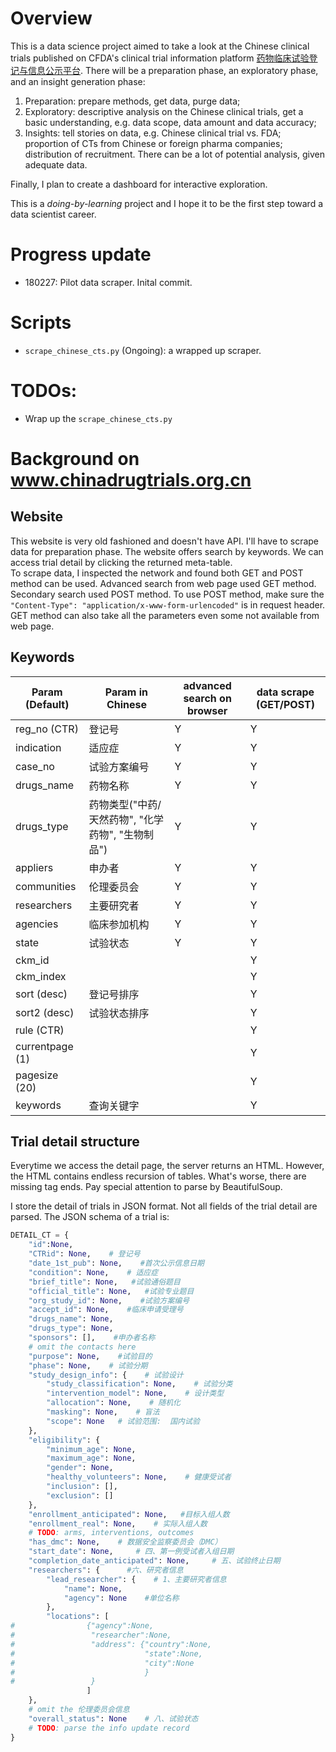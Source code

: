 
# Overview

This is a data science project aimed to take a look at the Chinese clinical trials published on CFDA's clinical trial information platform [药物临床试验登记与信息公示平台](http://www.chinadrugtrials.org.cn). There will be a preparation phase, an exploratory phase, and an insight generation phase:
1. Preparation: prepare methods, get data, purge data;
1. Exploratory: descriptive analysis on the Chinese clinical trials, get a basic understanding, e.g. data scope, data amount and data accuracy;
1. Insights: tell stories on data, e.g. Chinese clinical trial vs. FDA; proportion of CTs from Chinese or foreign pharma companies; distribution of recruitment. There can be a lot of potential analysis, given adequate data.  

Finally, I plan to create a dashboard for interactive exploration.

This is a *doing-by-learning* project and I hope it to be the first step toward a data scientist career.

# Progress update


* 180227: Pilot data scraper. Inital commit.

# Scripts

* `scrape_chinese_cts.py` (Ongoing): a wrapped up scraper.

# TODOs:

* Wrap up the `scrape_chinese_cts.py`

# Background on www.chinadrugtrials.org.cn

## Website

This website is very old fashioned and doesn't have API. I'll have to scrape data for preparation phase. The website offers search by keywords. We can access trial detail by clicking the returned meta-table.   
To scrape data, I inspected the network and found both GET and POST method can be used. Advanced search from web page used GET method. Secondary search used POST method. To use POST method, make sure the `"Content-Type": "application/x-www-form-urlencoded"` is in request header. GET method can also take all the parameters even some not available from web page.

## Keywords

Param (Default) | Param in Chinese | advanced search on browser | data scrape (GET/POST)
---|---|---|---
reg_no (CTR) | 登记号 | Y | Y
indication | 适应症 | Y | Y
case_no | 试验方案编号 | Y | Y
drugs_name | 药物名称 | Y | Y
drugs_type | 药物类型("中药/天然药物", "化学药物", "生物制品") | Y | Y
appliers | 申办者| Y | Y
communities|伦理委员会| Y | Y
researchers|主要研究者| Y | Y
agencies|临床参加机构| Y | Y
state | 试验状态 | Y | Y
ckm_id |  | | Y
ckm_index| | | Y
sort (desc)| 登记号排序 | | Y
sort2 (desc)| 试验状态排序 | | Y
rule (CTR)| | | Y
currentpage (1)| | | Y
pagesize (20)| | | Y
keywords| 查询关键字 | | Y

## Trial detail structure

Everytime we access the detail page, the server returns an HTML. However, the HTML contains endless recursion of tables. What's worse, there are missing tag ends. Pay special attention to parse by BeautifulSoup.

I store the detail of trials in JSON format. Not all fields of the trial detail are parsed. The JSON schema of a trial is:


```python
DETAIL_CT = {
    "id":None,
    "CTRid": None,    # 登记号
    "date_1st_pub": None,    #首次公示信息日期
    "condition": None,    # 适应症
    "brief_title": None,   #试验通俗题目
    "official_title": None,   #试验专业题目
    "org_study_id": None,    #试验方案编号
    "accept_id": None,    #临床申请受理号
    "drugs_name": None,
    "drugs_type": None,
    "sponsors": [],    #申办者名称
    # omit the contacts here
    "purpose": None,    #试验目的
    "phase": None,    # 试验分期
    "study_design_info": {    # 试验设计
        "study_classification": None,    # 试验分类
        "intervention_model": None,    # 设计类型
        "allocation": None,    # 随机化
        "masking": None,    # 盲法
        "scope": None   # 试验范围:  国内试验 
    },
    "eligibility": {
        "minimum_age": None,
        "maximum_age": None,
        "gender": None,
        "healthy_volunteers": None,    # 健康受试者
        "inclusion": [],
        "exclusion": []
    },
    "enrollment_anticipated": None,   #目标入组人数
    "enrollment_real": None,    # 实际入组人数
    # TODO: arms, interventions, outcomes
    "has_dmc": None,    # 数据安全监察委员会（DMC）
    "start_date": None,     # 四、第一例受试者入组日期 
    "completion_date_anticipated": None,     # 五、试验终止日期 
    "researchers": {      #六、研究者信息 
        "lead_researcher": {    # 1、主要研究者信息
            "name": None,
            "agency": None    #单位名称
        },
        "locations": [
#                {"agency":None, 
#                 "researcher":None, 
#                 "address": {"country":None,
#                             "state":None,
#                             "city":None
#                             }
#                 }
                 ]
    },
    # omit the 伦理委员会信息
    "overall_status": None    # 八、试验状态
    # TODO: parse the info update record
}
```
